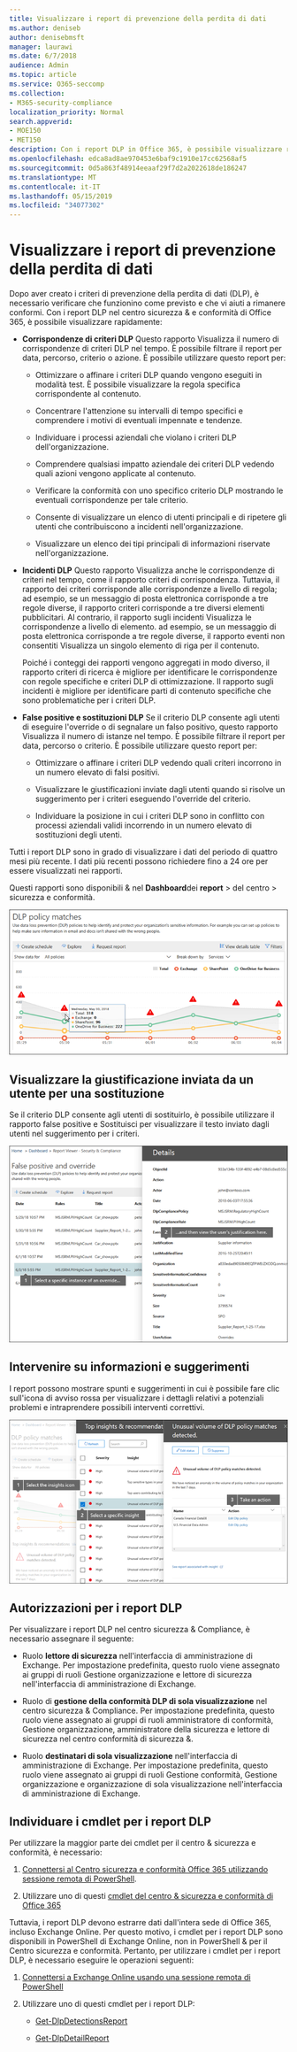```yaml
---
title: Visualizzare i report di prevenzione della perdita di dati
ms.author: deniseb
author: denisebmsft
manager: laurawi
ms.date: 6/7/2018
audience: Admin
ms.topic: article
ms.service: O365-seccomp
ms.collection:
- M365-security-compliance
localization_priority: Normal
search.appverid:
- MOE150
- MET150
description: Con i report DLP in Office 365, è possibile visualizzare rapidamente il numero di corrispondenze di criteri DLP, sostituzioni o falsi positivi. controllare se si sta facendo una tendenza verso l'alto o verso il basso nel tempo; filtrare il report in modi diversi; e visualizzare ulteriori dettagli selezionando un punto su una linea del grafico.
ms.openlocfilehash: edca8ad8ae970453e6baf9c1910e17cc62568af5
ms.sourcegitcommit: 0d5a863f48914eeaaf29f7d2a2022618de186247
ms.translationtype: MT
ms.contentlocale: it-IT
ms.lasthandoff: 05/15/2019
ms.locfileid: "34077302"
---
```

# <a name="view-the-reports-for-data-loss-prevention"></a>Visualizzare i report di prevenzione della perdita di dati

Dopo aver creato i criteri di prevenzione della perdita di dati (DLP), è necessario verificare che funzionino come previsto e che vi aiuti a rimanere conformi. Con i report DLP nel centro sicurezza &amp; e conformità di Office 365, è possibile visualizzare rapidamente:
  
- **Corrispondenze di criteri DLP** Questo rapporto Visualizza il numero di corrispondenze di criteri DLP nel tempo. È possibile filtrare il report per data, percorso, criterio o azione. È possibile utilizzare questo report per: 
    
  - Ottimizzare o affinare i criteri DLP quando vengono eseguiti in modalità test. È possibile visualizzare la regola specifica corrispondente al contenuto.
    
  - Concentrare l'attenzione su intervalli di tempo specifici e comprendere i motivi di eventuali impennate e tendenze.
    
  - Individuare i processi aziendali che violano i criteri DLP dell'organizzazione.
    
  - Comprendere qualsiasi impatto aziendale dei criteri DLP vedendo quali azioni vengono applicate al contenuto.
    
  - Verificare la conformità con uno specifico criterio DLP mostrando le eventuali corrispondenze per tale criterio.
    
  - Consente di visualizzare un elenco di utenti principali e di ripetere gli utenti che contribuiscono a incidenti nell'organizzazione.
    
  - Visualizzare un elenco dei tipi principali di informazioni riservate nell'organizzazione.
    
- **Incidenti DLP** Questo rapporto Visualizza anche le corrispondenze di criteri nel tempo, come il rapporto criteri di corrispondenza. Tuttavia, il rapporto dei criteri corrisponde alle corrispondenze a livello di regola; ad esempio, se un messaggio di posta elettronica corrisponde a tre regole diverse, il rapporto criteri corrisponde a tre diversi elementi pubblicitari. Al contrario, il rapporto sugli incidenti Visualizza le corrispondenze a livello di elemento. ad esempio, se un messaggio di posta elettronica corrisponde a tre regole diverse, il rapporto eventi non consentiti Visualizza un singolo elemento di riga per il contenuto. 
    
  Poiché i conteggi dei rapporti vengono aggregati in modo diverso, il rapporto criteri di ricerca è migliore per identificare le corrispondenze con regole specifiche e criteri DLP di ottimizzazione. Il rapporto sugli incidenti è migliore per identificare parti di contenuto specifiche che sono problematiche per i criteri DLP.
    
- **False positive e sostituzioni DLP** Se il criterio DLP consente agli utenti di eseguire l'override o di segnalare un falso positivo, questo rapporto Visualizza il numero di istanze nel tempo. È possibile filtrare il report per data, percorso o criterio. È possibile utilizzare questo report per: 
    
  - Ottimizzare o affinare i criteri DLP vedendo quali criteri incorrono in un numero elevato di falsi positivi.
    
  - Visualizzare le giustificazioni inviate dagli utenti quando si risolve un suggerimento per i criteri eseguendo l'override del criterio.
    
  - Individuare la posizione in cui i criteri DLP sono in conflitto con processi aziendali validi incorrendo in un numero elevato di sostituzioni degli utenti.
    
Tutti i report DLP sono in grado di visualizzare i dati del periodo di quattro mesi più recente. I dati più recenti possono richiedere fino a 24 ore per essere visualizzati nei rapporti.
  
Questi rapporti sono disponibili &amp; nel **Dashboard**dei **report** \> del centro \> sicurezza e conformità.
  
![Rapporto delle corrispondenze dei criteri DLP](media/117d20c9-d379-403f-ad68-1f5cd6c4e5cf.png)
  
## <a name="view-the-justification-submitted-by-a-user-for-an-override"></a>Visualizzare la giustificazione inviata da un utente per una sostituzione

Se il criterio DLP consente agli utenti di sostituirlo, è possibile utilizzare il rapporto false positive e Sostituisci per visualizzare il testo inviato dagli utenti nel suggerimento per i criteri.
  
![Campo giustificazione nei dettagli del rapporto di sostituzione e false](media/e11e3126-026d-4e77-a16d-74a0686d1fa3.png)
  
## <a name="take-action-on-insights-and-recommendations"></a>Intervenire su informazioni e suggerimenti

I report possono mostrare spunti e suggerimenti in cui è possibile fare clic sull'icona di avviso rossa per visualizzare i dettagli relativi a potenziali problemi e intraprendere possibili interventi correttivi.
  
![Fare clic su un'icona Insights per visualizzare i dettagli e le azioni da intraprendere](media/51782036-7299-4960-8175-75c2b1637159.png)
  
## <a name="permissions-for-dlp-reports"></a>Autorizzazioni per i report DLP

Per visualizzare i report DLP nel centro sicurezza & Compliance, è necessario assegnare il seguente:

- Ruolo **lettore di sicurezza** nell'interfaccia di amministrazione di Exchange. Per impostazione predefinita, questo ruolo viene assegnato ai gruppi di ruoli Gestione organizzazione e lettore di sicurezza nell'interfaccia di amministrazione di Exchange.

- Ruolo di **gestione della conformità DLP di sola visualizzazione** nel centro sicurezza & Compliance. Per impostazione predefinita, questo ruolo viene assegnato ai gruppi di ruoli amministratore di conformità, Gestione organizzazione, amministratore della sicurezza e lettore di sicurezza nel centro conformità di sicurezza &.

- Ruolo **destinatari di sola visualizzazione** nell'interfaccia di amministrazione di Exchange. Per impostazione predefinita, questo ruolo viene assegnato ai gruppi di ruoli Gestione conformità, Gestione organizzazione e organizzazione di sola visualizzazione nell'interfaccia di amministrazione di Exchange.

## <a name="find-the-cmdlets-for-the-dlp-reports"></a>Individuare i cmdlet per i report DLP

Per utilizzare la maggior parte dei cmdlet per il centro &amp; sicurezza e conformità, è necessario:
  
1. [Connettersi al Centro sicurezza e conformità Office 365 utilizzando sessione remota di PowerShell](http://go.microsoft.com/fwlink/?LinkID=799771&amp;clcid=0x409).
    
2. Utilizzare uno di questi [cmdlet del centro &amp; sicurezza e conformità di Office 365](http://go.microsoft.com/fwlink/?LinkID=799772&amp;clcid=0x409)
    
Tuttavia, i report DLP devono estrarre dati dall'intera sede di Office 365, incluso Exchange Online. Per questo motivo, i cmdlet per i report DLP sono disponibili in PowerShell di Exchange Online, non in PowerShell &amp; per il Centro sicurezza e conformità. Pertanto, per utilizzare i cmdlet per i report DLP, è necessario eseguire le operazioni seguenti:
  
1. [Connettersi a Exchange Online usando una sessione remota di PowerShell](http://go.microsoft.com/fwlink/?LinkID=799773&amp;clcid=0x409)
    
2. Utilizzare uno di questi cmdlet per i report DLP:
    
      - [Get-DlpDetectionsReport](http://go.microsoft.com/fwlink/?LinkID=799774&amp;clcid=0x409)
    
      - [Get-DlpDetailReport](http://go.microsoft.com/fwlink/?LinkID=799775&amp;clcid=0x409)
    

